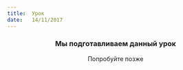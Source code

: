 ```yaml
---
title:  Урок
date:   14/11/2017
---
```


### <center>Мы подготавливаем данный урок</center>
<center>Попробуйте позже</center>